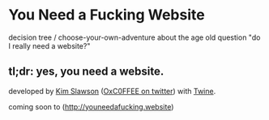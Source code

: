 # You Need a Fucking Website
decision tree / choose-your-own-adventure about the age old question "do I really need a website?"

## tl;dr: yes, you need a website.

developed by [Kim Slawson](mailto:kim@slawson.org) ([OxC0FFEE on twitter](https://www.twitter.com/OxC0FFEE)) with [Twine](http://twinery.org/).

coming soon to (http://youneedafucking.website)
